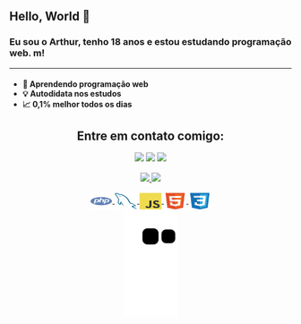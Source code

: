 <h2> Hello, World 👋 </h2>

<h3> Eu sou o Arthur, tenho 18 anos e estou estudando programação web. m!

<hr>

<h4> 
  
- 🧠 Aprendendo programação web <br>
- 💡 Autodidata nos estudos <br>
- 📈 0,1% melhor todos os dias
  
</h4>

<div align="center">

<h2> Entre em contato comigo: </h2>
  
<div>
  <a href="http://arthurmeiraprog@gmail.com/" target="_blank"><img src="https://img.shields.io/badge/-Gmail-%230077B5?style=for-the-badge&logo=Gmail&logoColor=white" target="_blank"></a> 
  <a href="https://instagram.com/meiradev" target="_blank"><img src="https://img.shields.io/badge/-Instagram-%23E4405F?style=for-the-badge&logo=instagram&logoColor=white" target="_blank"></a>
  <a href="https://www.linkedin.com/in/arthur-meira-191737215/" target="_blank"><img src="https://img.shields.io/badge/-LinkedIn-%230077B5?style=for-the-badge&logo=linkedin&logoColor=white" target="_blank"></a> 
   
</div>
 
</div>
</div>

<br>

<div align="center" dir="auto">
  
<div align="center">
  <a href="https://github.com/arthurmeira">
  <img height="180em" src="https://github-readme-stats.vercel.app/api?username=arthurmeira&show_icons=true&theme=cobalt&include_all_commits=true&count_private=true"/>
  <img height="180em" src="https://github-readme-stats.vercel.app/api/top-langs/?username=arthurmeira&layout=compact&langs_count=7&theme=cobalt"/>
</div>
  
 <div style="display: inline_block"><br>
  <img align="center" alt="Meira-PHP" height="30" width="40" src="https://raw.githubusercontent.com/devicons/devicon/master/icons/php/php-plain.svg">
  <img align="center" alt="Meira-MySQL" height="30" width="40" src="https://raw.githubusercontent.com/devicons/devicon/master/icons/mysql/mysql-plain.svg">
  <img align="center" alt="Meira-js" height="30" width="40" src="https://raw.githubusercontent.com/devicons/devicon/master/icons/javascript/javascript-original.svg">
  <img align="center" alt="Meira-HTML" height="30" width="40" src="https://raw.githubusercontent.com/devicons/devicon/master/icons/html5/html5-original.svg">
  <img align="center" alt="Meira-CSS" height="30" width="40" src="https://raw.githubusercontent.com/devicons/devicon/master/icons/css3/css3-original.svg">
</div>
  
<img src="https://github.com/arthurmeira/arthurmeira/raw/output/github-contribution-grid-snake.svg" alt="snake gif" style="max-width: 100%;">
